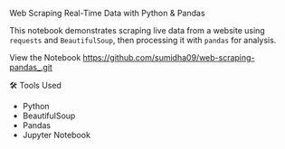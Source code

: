 Web Scraping Real-Time Data with Python & Pandas

This notebook demonstrates scraping live data from a website using `requests` and `BeautifulSoup`,
then processing it with `pandas` for analysis.

 View the Notebook
https://github.com/sumidha09/web-scraping-pandas_.git

 🛠️ Tools Used
- Python
- BeautifulSoup
- Pandas
- Jupyter Notebook












